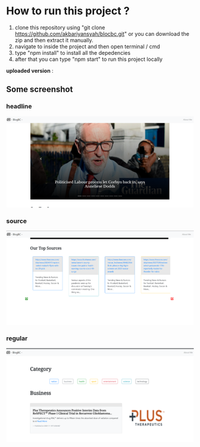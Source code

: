 # How to run this project ?

1. clone this repository using "git clone https://github.com/akbariyansyah/blocbc.git" or you can download the zip and then extract it manually.
2. navigate to inside the project and then open terminal / cmd 
3. type "npm install" to install all the depedencies 
4. after that you can type "npm start" to run this project locally

**uploaded version** : 

## Some screenshot

### headline

![](headline.png)

### source

![](source.png)

### regular

![](regular.png)